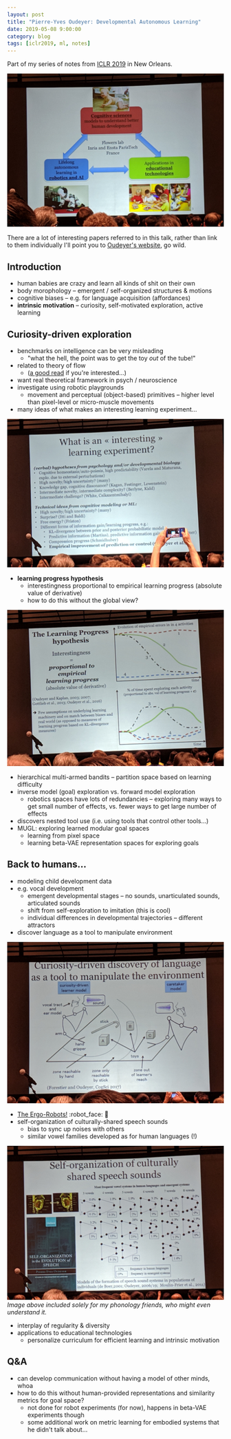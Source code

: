 ```yaml
---
layout: post
title: "Pierre-Yves Oudeyer: Developmental Autonomous Learning"
date: 2019-05-08 9:00:00
category: blog
tags: [iclr2019, ml, notes]
---
```


Part of my series of notes from [ICLR 2019](https://iclr.cc/Conferences/2019) in New Orleans.

![flowers](/assets/images/2019-iclr/flowers.jpg "flowers")

There are a lot of interesting papers referred to in this talk, rather than link to them individually I'll point you to [Oudeyer's website](http://www.pyoudeyer.com/publications/), go wild.

## Introduction
* human babies are crazy and learn all kinds of shit on their own
* body morophology – emergent / self-organized structures & motions
* cognitive biases – e.g. for language acquisition (affordances)
* **intrinsic motivation** – curiosity, self-motivated exploration, active learning

## Curiosity-driven exploration
* benchmarks on intelligence can be very misleading
    * "what the hell, the point was to get the toy *out* of the tube!"
* related to theory of flow
    * ([a good read](https://www.amazon.com/Flow-Psychology-Experience-Perennial-Classics/dp/0061339202) if you're interested...)
* want real theoretical framework in psych / neuroscience
* investigate using robotic playgrounds
    * movement and perceptual (object-based) primitives – higher level than pixel-level or micro-muscle movements
* many ideas of what makes an interesting learning experiment...

![interesting](/assets/images/2019-iclr/interesting.jpg "interesting")

* **learning progress hypothesis**
    * interestingness proportional to empirical learning progress (absolute value of derivative)
    * how to do this without the global view?

![learning progress](/assets/images/2019-iclr/learning-progress.jpg "learning progress")

* hierarchical multi-armed bandits – partition space based on learning difficulty
* inverse model (goal) exploration vs. forward model exploration
    * robotics spaces have lots of redundancies – exploring many ways to get small number of effects, vs. fewer ways to get large number of effects
* discovers nested tool use (i.e. using tools that control other tools...)
* MUGL: exploring learned modular goal spaces
    * learning from pixel space
    * learning beta-VAE representation spaces for exploring goals

## Back to humans...
* modeling child development data
* e.g. vocal development
    * emergent developmental stages – no sounds, unarticulated sounds, articulated sounds
    * shift from self-exploration to imitation (this is cool)
    * individual differences in developmental trajectories – different attractors
* discover language as a tool to manipulate environment

![language](/assets/images/2019-iclr/curiosity-language.jpg "language")

* [The Ergo-Robots!](https://www.youtube.com/watch?v=YRh8S1P2dcw) :robot_face: :dancer:
* self-organization of culturally-shared speech sounds
    * bias to sync up noises with others
    * similar vowel families developed as for human languages (!)

![sounds](/assets/images/2019-iclr/sounds.jpg "sounds")
*Image above included solely for my phonology friends, who might even understand it.*

* interplay of regularity & diversity
* applications to educational technologies
    * personalize curriculum for efficient learning and intrinsic motivation

## Q&A
* can develop communication without having a model of other minds, whoa
* how to do this without human-provided representations and similarity metrics for goal space?
    * not done for robot experiments (for now), happens in beta-VAE experiments though
    * some additional work on metric learning for embodied systems that he didn't talk about...
